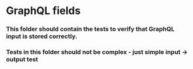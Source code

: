 # GraphQL fields

### This folder should contain the tests to verify that GraphQL input is stored correctly.

### Tests in this folder should not be complex - just simple input -> output test
